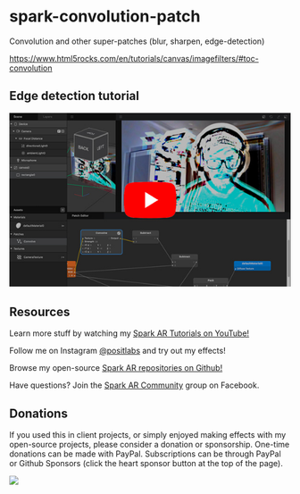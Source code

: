 # spark-convolution-patch
Convolution and other super-patches (blur, sharpen, edge-detection)

https://www.html5rocks.com/en/tutorials/canvas/imagefilters/#toc-convolution

## Edge detection tutorial

[![tutorial](./tutorial.jpg)](https://www.youtube.com/watch?v=VbFEAbeGmQc)

## Resources

Learn more stuff by watching my [Spark AR Tutorials on YouTube!](https://www.youtube.com/playlist?list=PLAZp2Vi7Gfspzyla4RrCO6BzVzYW7Lnb-)

Follow me on Instagram [@positlabs](https://instagram.com/positlabs) and try out my effects!

Browse my open-source [Spark AR repositories on Github!](https://github.com/search?q=user%3Apositlabs+spark)

Have questions? Join the [Spark AR Community](https://www.facebook.com/groups/SparkARcommunity/) group on Facebook.


## Donations

If you used this in client projects, or simply enjoyed making effects with my open-source projects, please consider a donation or sponsorship. One-time donations can be made with PayPal. Subscriptions can be through PayPal or Github Sponsors (click the heart sponsor button at the top of the page).

[![](https://www.paypalobjects.com/en_US/i/btn/btn_donateCC_LG.gif)](https://www.paypal.com/cgi-bin/webscr?cmd=_s-xclick&hosted_button_id=YGS69CHAE9EQC&source=url)
